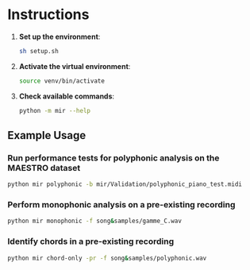 
# Instructions

1. **Set up the environment**:
   ```bash
   sh setup.sh
   ```

2. **Activate the virtual environment**:
   ```bash
   source venv/bin/activate
   ```

3. **Check available commands**:
   ```bash
   python -m mir --help
   ```

## Example Usage

### Run performance tests for polyphonic analysis on the MAESTRO dataset
```bash
python mir polyphonic -b mir/Validation/polyphonic_piano_test.midi
```

### Perform monophonic analysis on a pre-existing recording
```bash
python mir monophonic -f song&samples/gamme_C.wav
```

### Identify chords in a pre-existing recording
```bash
python mir chord-only -pr -f song&samples/polyphonic.wav
```
